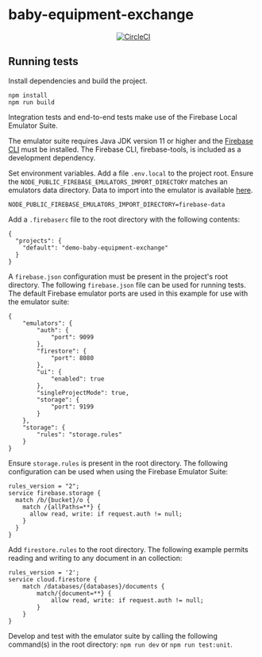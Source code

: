 # baby-equipment-exchange

<div align='center'>

[![CircleCI](https://dl.circleci.com/status-badge/img/gh/NathanWEdwards/baby-equipment-exchange/tree/test.svg?style=shield)](https://dl.circleci.com/status-badge/redirect/gh/NathanWEdwards/baby-equipment-exchange/tree/test)

</div>

## Running tests

Install dependencies and build the project.

```
npm install
npm run build
```

Integration tests and end-to-end tests make use of the Firebase Local Emulator Suite.

The emulator suite requires Java JDK version 11 or higher and the [Firebase CLI](https://github.com/firebase/firebase-tools) must be installed. The Firebase CLI, firebase-tools, is included as a development dependency.

Set environment variables. Add a file `.env.local` to the project root. Ensure the `NODE_PUBLIC_FIREBASE_EMULATORS_IMPORT_DIRECTORY` matches an emulators data directory. 
Data to import into the emulator is available [here](https://drive.google.com/file/d/1TuBIQXPpqc1Ugmqr2SEcRY1vvqqzw1Qe/view?usp=drive_link).

```
NODE_PUBLIC_FIREBASE_EMULATORS_IMPORT_DIRECTORY=firebase-data
```

Add a `.firebaserc` file to the root directory with the following contents:

```
{
  "projects": {
    "default": "demo-baby-equipment-exchange"
  }
}
```

A `firebase.json` configuration must be present in the project's root directory. The following `firebase.json` file can be used for running tests. The default Firebase emulator ports are used in this example for use with the emulator suite:

```
{
    "emulators": {
        "auth": {
            "port": 9099
        },
        "firestore": {
            "port": 8080
        },
        "ui": {
            "enabled": true
        },
        "singleProjectMode": true,
        "storage": {
            "port": 9199
        }
    },
    "storage": {
        "rules": "storage.rules"
    }
}
```

Ensure `storage.rules` is present in the root directory. The following configuration can be used when using the Firebase Emulator Suite:

```
rules_version = "2";
service firebase.storage {
  match /b/{bucket}/o {
    match /{allPaths=**} {
      allow read, write: if request.auth != null;
    }
  }
}
```

Add `firestore.rules` to the root directory. The following example permits reading and writing to any document in an collection:

```
rules_version = '2';
service cloud.firestore {
    match /databases/{databases}/documents {
        match/{document=**} {
            allow read, write: if request.auth != null;
        }
    }
}
```

Develop and test with the emulator suite by calling the following command(s) in the root directory:
`npm run dev` or `npm run test:unit`.
